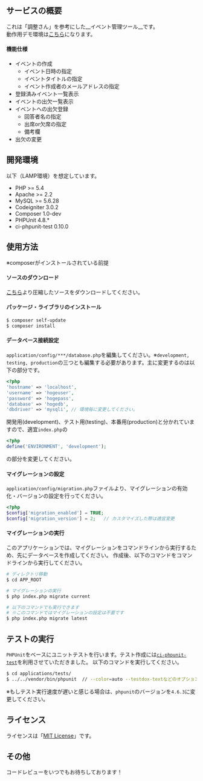 ## サービスの概要
これは「調整さん」を参考にした__イベント管理ツール__です。  
動作用デモ環境は[こちら](http://16app-kuwahara82.esy.es/)になります。

#### 機能仕様

- イベントの作成
    - イベント日時の指定
    - イベントタイトルの指定
    - イベント作成者のメールアドレスの指定
- 登録済みイベント一覧表示
- イベントの出欠一覧表示
- イベントへの出欠登録
    - 回答者名の指定
    - 出席or欠席の指定
    - 備考欄
- 出欠の変更


## 開発環境
以下（LAMP環境）を想定しています。  

- PHP >= 5.4
- Apache >= 2.2
- MySQL >= 5.6.28
- Codeigniter 3.0.2
- Composer 1.0-dev
- PHPUnit 4.8.*
- ci-phpunit-test 0.10.0


## 使用方法
※composerがインストールされている前提

#### ソースのダウンロード
[こちら](https://github.com/k-kuwahara/event_manage/archive/master.zip)より圧縮したソースをダウンロードしてください。

#### パッケージ・ライブラリのインストール

```bash
$ composer self-update
$ composer install
```

#### データベース接続設定
`application/config/***/database.php`を編集してください。※`development, testing, production`の三つとも編集する必要があります。主に変更するのは以下の部分です。

```php
<?php
'hostname' => 'localhost',
'username' => 'hogeuser',
'password' => 'hogepass',
'database' => 'hogedb',
'dbdriver' => 'mysqli',	// 環境毎に変更してください。
```

開発用(development)、テスト用(testing)、本番用(production)と分かれていますので、適宜`index.php`の

```php
<?php
define('ENVIRONMENT', 'development');
```

の部分を変更してください。

#### マイグレーションの設定
`application/config/migration.php`ファイルより、マイグレーションの有効化・バージョンの設定を行ってください。

```php
<?php
$config['migration_enabled'] = TRUE;
$config['migration_version'] = 2;	// カスタマイズした際は適宜変更
```

#### マイグレーションの実行
このアプリケーションでは、マイグレーションをコマンドラインから実行するため、先にデータベースを作成してください。
作成後、以下のコマンドをコマンドラインから実行してください。

```bash
# ディレクトリ移動
$ cd APP_ROOT

# マイグレーションの実行
$ php index.php migrate current

# 以下のコマンドでも実行できます
# ※このコマンドではマイグレーションの設定は不要です
$ php index.php migrate latest
```

## テストの実行
`PHPUnit`をベースにユニットテストを行います。テスト作成には[`ci-phpunit-test`](https://github.com/kenjis/ci-phpunit-test)を利用させていただきました。
以下のコマンドを実行してください。

```bash
$ cd applications/tests/
$ ../../vendor/bin/phpunit	// --color=auto --testdox-textなどのオプションは適宜付与
```

※もしテスト実行速度が遅いと感じる場合は、`phpunit`のバージョンを`4.6.3`に変更してください。

## ライセンス
ライセンスは「[MIT License](https://github.com/k-kuwahara/event_manage/blob/master/LICENSE.md)」です。

## その他
コードレビューをいつでもお待ちしております！
